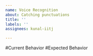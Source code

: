 ```yaml
---
name: Voice Recognition
about: Catching punctuations
title: ''
labels: ''
assignees: kunal-iitj

---
```


#Current Behavior 
#Expected Behavior
